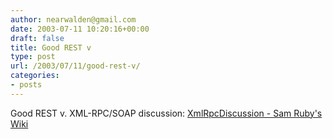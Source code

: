 ```yaml
---
author: nearwalden@gmail.com
date: 2003-07-11 10:20:16+00:00
draft: false
title: Good REST v
type: post
url: /2003/07/11/good-rest-v/
categories:
- posts
---
```


Good REST v. XML-RPC/SOAP discussion:  [XmlRpcDiscussion - Sam Ruby's Wiki](//www.intertwingly.net/wiki/pie/XmlRpcDiscussion')



